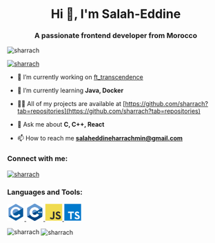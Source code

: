 <h1 align="center">Hi 👋, I'm Salah-Eddine</h1>
<h3 align="center">A passionate frontend developer from Morocco</h3>

<p align="left"> <img src="https://komarev.com/ghpvc/?username=sharrach&label=Profile%20views&color=0e75b6&style=flat" alt="sharrach" /> </p>

<p align="left"> <a href="https://github.com/ryo-ma/github-profile-trophy"><img src="https://github-profile-trophy.vercel.app/?username=sharrach" alt="sharrach" /></a> </p>

- 🔭 I’m currently working on [ft_transcendence](https://github.com/sharrach/Ft_Transcendence)

- 🌱 I’m currently learning **Java, Docker**

- 👨‍💻 All of my projects are available at [https://github.com/sharrach?tab=repositories](https://github.com/sharrach?tab=repositories)

- 💬 Ask me about **C, C++, React**

- 📫 How to reach me **salaheddineharrachmin@gmail.com**

<h3 align="left">Connect with me:</h3>
<p align="left">
<a href="https://linkedin.com/in/sharrach" target="blank"><img align="center" src="https://raw.githubusercontent.com/rahuldkjain/github-profile-readme-generator/master/src/images/icons/Social/linked-in-alt.svg" alt="sharrach" height="30" width="40" /></a>
</p>

<h3 align="left">Languages and Tools:</h3>
<p align="left"> <a href="https://www.cprogramming.com/" target="_blank" rel="noreferrer"> <img src="https://raw.githubusercontent.com/devicons/devicon/master/icons/c/c-original.svg" alt="c" width="40" height="40"/> </a> <a href="https://www.w3schools.com/cpp/" target="_blank" rel="noreferrer"> <img src="https://raw.githubusercontent.com/devicons/devicon/master/icons/cplusplus/cplusplus-original.svg" alt="cplusplus" width="40" height="40"/> </a> <a href="https://developer.mozilla.org/en-US/docs/Web/JavaScript" target="_blank" rel="noreferrer"> <img src="https://raw.githubusercontent.com/devicons/devicon/master/icons/javascript/javascript-original.svg" alt="javascript" width="40" height="40"/> </a> <a href="https://www.typescriptlang.org/" target="_blank" rel="noreferrer"> <img src="https://raw.githubusercontent.com/devicons/devicon/master/icons/typescript/typescript-original.svg" alt="typescript" width="40" height="40"/> </a> </p>

<p><img align="left" src="https://github-readme-stats.vercel.app/api/top-langs?username=sharrach&show_icons=true&locale=en&layout=compact" alt="sharrach" /></p>

<p>&nbsp;<img align="center" src="https://github-readme-stats.vercel.app/api?username=sharrach&show_icons=true&locale=en" alt="sharrach" /></p>

